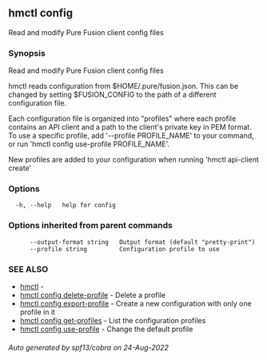 ## hmctl config

Read and modify Pure Fusion client config files

### Synopsis

Read and modify Pure Fusion client config files

hmctl reads configuration from $HOME/.pure/fusion.json. This can be changed by
setting $FUSION_CONFIG to the path of a different configuration file.

Each configuration file is organized into "profiles" where each profile
contains an API client and a path to the client's private key in PEM format.
To use a specific profile, add '--profile PROFILE_NAME' to your command, or run
'hmctl config use-profile PROFILE_NAME'.

New profiles are added to your configuration when running 'hmctl api-client create'

### Options

```
  -h, --help   help for config
```

### Options inherited from parent commands

```
      --output-format string   Output format (default "pretty-print")
      --profile string         Configuration profile to use
```

### SEE ALSO

* [hmctl](hmctl.md)	 - 
* [hmctl config delete-profile](hmctl_config_delete-profile.md)	 - Delete a profile
* [hmctl config export-profile](hmctl_config_export-profile.md)	 - Create a new configuration with only one profile in it
* [hmctl config get-profiles](hmctl_config_get-profiles.md)	 - List the configuration profiles
* [hmctl config use-profile](hmctl_config_use-profile.md)	 - Change the default profile

###### Auto generated by spf13/cobra on 24-Aug-2022
